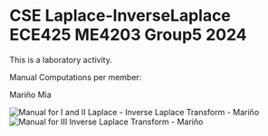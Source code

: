 # CSE Laplace-InverseLaplace ECE425 ME4203 Group5 2024
This is a laboratory activity.

Manual Computations per member:

Mariño Mia

![Manual for I and II Laplace - Inverse Laplace Transform - Mariño](https://github.com/miws14/CSE_Laplace-InverseLaplace_ECE425_ME4203_Group5_2024/assets/160692198/6b6f2a7e-0fbb-4418-ab22-34f3a6209a81)
![Manual for III Inverse Laplace Transform - Mariño](https://github.com/miws14/CSE_Laplace-InverseLaplace_ECE425_ME4203_Group5_2024/assets/160692198/297a924f-7fc9-42da-92ac-9aac24e19e94)



